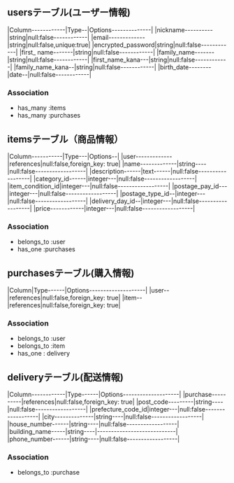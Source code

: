## usersテーブル(ユーザー情報)

|Column------------|Type--|Options--------------|
|nickname----------|string|null:false------------|
|email-------------|string|null:false,unique:true|
|encrypted_password|string|null:false------------|
|first_ name-------|string|null:false------------|
|family_name-------|string|null:false------------|
|first_name_kana---|string|null:false------------|
|family_name_kana--|string|null:false------------|
|birth_date--------|date--|null:false------------|

### Association
- has_many :items
- has_many :purchases

## itemsテーブル（商品情報）

|Column-----------|Type---|Options--|
|user-------------|references|null:false,foreign_key: true|
|name-------------|string----|null:false------------------|
|description------|text------|null:false------------------|
|category_id------|integer---|null:false------------------|
|item_condition_id|integer---|null:false------------------|
|postage_pay_id---|integer---|null:false------------------|
|postage_type_id--|integer---|null:false------------------|
|delivery_day_id--|integer---|null:false------------------|
|price------------|integer---|null:false------------------|

### Association
- belongs_to :user
- has_one :purchases

## purchasesテーブル(購入情報)

|Column|Type------|Options--------------------|
|user--|references|null:false,foreign_key: true|
|item--|references|null:false,foreign_key: true|

### Association

- belongs_to :user
- belongs_to :item
- has_one : delivery

## deliveryテーブル(配送情報)

|Column------------|Type------|Options--------------------|
|purchase----------|references|null:false,foreign_key: true|
|post_code---------|string----|null:false------------------|
|prefecture_code_id|integer---|null:false------------------|
|city--------------|string----|null:false------------------|
|house_number------|string----|null:false------------------|
|building_name-----|string----|----------------------------|
|phone_number------|string----|null:false------------------|

### Association

- belongs_to :purchase